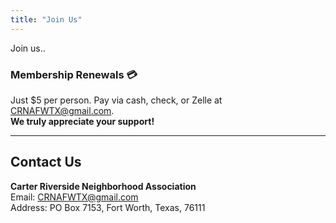 ```yaml
---
title: "Join Us"
---
```


Join us..

### Membership Renewals 💳

Just $5 per person. Pay via cash, check, or Zelle at CRNAFWTX@gmail.com.  
**We truly appreciate your support!**

---

## Contact Us

**Carter Riverside Neighborhood Association**  
Email: CRNAFWTX@gmail.com  
Address: PO Box 7153, Fort Worth, Texas, 76111

